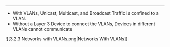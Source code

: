 
---
- With VLANs, Unicast, Multicast, and Broadcast Traffic is confined to a VLAN.
- Without a Layer 3 Device to connect the VLANs, Devices in different VLANs cannot communicate

![[3.2.3 Networks with VLANs.png|Networks With VLANs]]